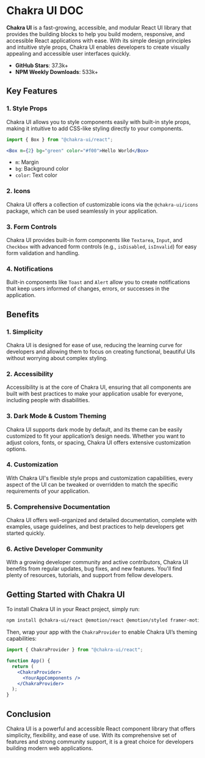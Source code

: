 # Chakra UI DOC

**Chakra UI** is a fast-growing, accessible, and modular React UI library that provides the building blocks to help you build modern, responsive, and accessible React applications with ease. With its simple design principles and intuitive style props, Chakra UI enables developers to create visually appealing and accessible user interfaces quickly.

- **GitHub Stars**: 37.3k+
- **NPM Weekly Downloads**: 533k+

## Key Features

### 1. **Style Props**
Chakra UI allows you to style components easily with built-in style props, making it intuitive to add CSS-like styling directly to your components.

```jsx
import { Box } from "@chakra-ui/react";

<Box m={2} bg="green" color="#f00">Hello World</Box>
```
- `m`: Margin
- `bg`: Background color
- `color`: Text color

### 2. **Icons**
Chakra UI offers a collection of customizable icons via the `@chakra-ui/icons` package, which can be used seamlessly in your application.

### 3. **Form Controls**
Chakra UI provides built-in form components like `Textarea`, `Input`, and `Checkbox` with advanced form controls (e.g., `isDisabled`, `isInvalid`) for easy form validation and handling.

### 4. **Notifications**
Built-in components like `Toast` and `Alert` allow you to create notifications that keep users informed of changes, errors, or successes in the application.

## Benefits

### 1. **Simplicity**
Chakra UI is designed for ease of use, reducing the learning curve for developers and allowing them to focus on creating functional, beautiful UIs without worrying about complex styling.

### 2. **Accessibility**
Accessibility is at the core of Chakra UI, ensuring that all components are built with best practices to make your application usable for everyone, including people with disabilities.

### 3. **Dark Mode & Custom Theming**
Chakra UI supports dark mode by default, and its theme can be easily customized to fit your application’s design needs. Whether you want to adjust colors, fonts, or spacing, Chakra UI offers extensive customization options.

### 4. **Customization**
With Chakra UI's flexible style props and customization capabilities, every aspect of the UI can be tweaked or overridden to match the specific requirements of your application.

### 5. **Comprehensive Documentation**
Chakra UI offers well-organized and detailed documentation, complete with examples, usage guidelines, and best practices to help developers get started quickly.

### 6. **Active Developer Community**
With a growing developer community and active contributors, Chakra UI benefits from regular updates, bug fixes, and new features. You'll find plenty of resources, tutorials, and support from fellow developers.

## Getting Started with Chakra UI

To install Chakra UI in your React project, simply run:

```bash
npm install @chakra-ui/react @emotion/react @emotion/styled framer-motion
```

Then, wrap your app with the `ChakraProvider` to enable Chakra UI’s theming capabilities:

```jsx
import { ChakraProvider } from "@chakra-ui/react";

function App() {
  return (
    <ChakraProvider>
      <YourAppComponents />
    </ChakraProvider>
  );
}
```

## Conclusion

Chakra UI is a powerful and accessible React component library that offers simplicity, flexibility, and ease of use. With its comprehensive set of features and strong community support, it is a great choice for developers building modern web applications.

